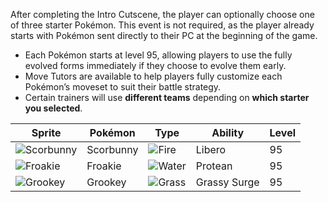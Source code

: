 After completing the Intro Cutscene, the player can optionally choose one of three starter Pokémon. This event is not required, as the player already starts with Pokémon sent directly to their PC at the beginning of the game.

- Each Pokémon starts at level 95, allowing players to use the fully evolved forms immediately if they choose to evolve them early.
- Move Tutors are available to help players fully customize each Pokémon’s moveset to suit their battle strategy.
- Certain trainers will use **different teams** depending on **which starter you selected**.


| Sprite                                        | Pokémon   | Type                                      | Ability      | Level |
| --------------------------------------------- | --------- | ----------------------------------------- | ------------ | ----- |
| ![Scorbunny](https://i.imgur.com/hbBdwWd.png) | Scorbunny | ![Fire](https://i.imgur.com/4vRBPb5.gif)  | Libero       | 95    |
| ![Froakie](https://i.imgur.com/2uzykV2.png)   | Froakie   | ![Water](https://i.imgur.com/lnOOfRC.gif) | Protean      | 95    |
| ![Grookey](https://i.imgur.com/VUlOZql.png)   | Grookey   | ![Grass](https://i.imgur.com/XMbhz2L.gif) | Grassy Surge | 95    |


